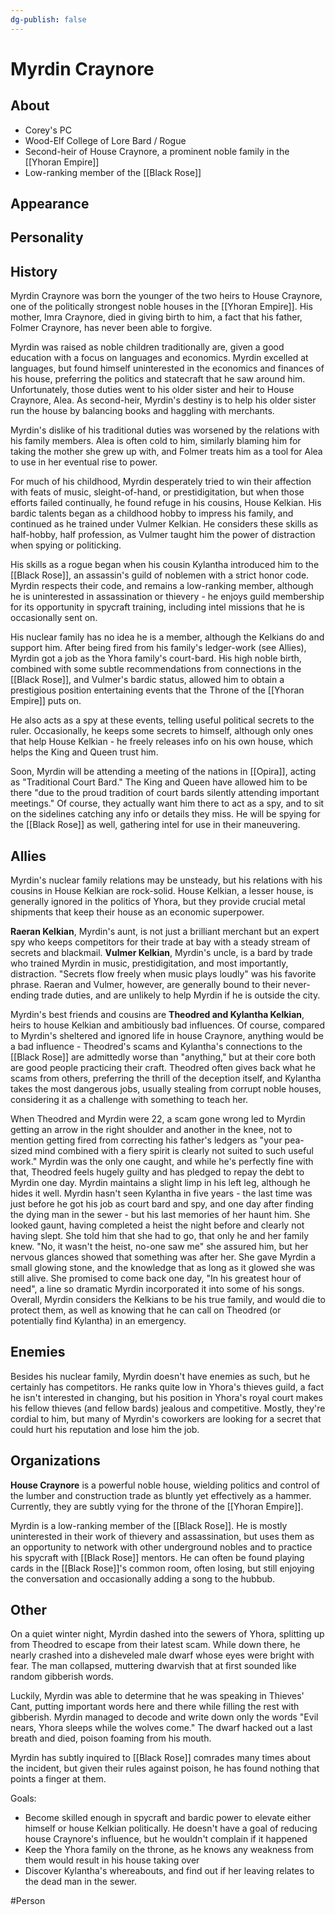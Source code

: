 ```yaml
---
dg-publish: false
---
```


# Myrdin Craynore
## About
- Corey's PC
- Wood-Elf College of Lore Bard / Rogue 
- Second-heir of House Craynore, a prominent noble family in the [[Yhoran Empire]]
- Low-ranking member of the [[Black Rose]]

## Appearance


## Personality

## History
Myrdin Craynore was born the younger of the two heirs to House Craynore, one of the politically strongest noble houses in the [[Yhoran Empire]]. His mother, Imra Craynore, died in giving birth to him, a fact that his father, Folmer Craynore, has never been able to forgive. 

Myrdin was raised as noble children traditionally are, given a good education with a focus on languages and economics. Myrdin excelled at languages, but found himself uninterested in the economics and finances of his house, preferring the politics and statecraft that he saw around him. Unfortunately, those duties went to his older sister and heir to House Craynore, Alea. As second-heir, Myrdin's destiny is to help his older sister run the house by balancing books and haggling with merchants. 

Myrdin's dislike of his traditional duties was worsened by the relations with his family members. Alea is often cold to him, similarly blaming him for taking the mother she grew up with, and Folmer treats him as a tool for Alea to use in her eventual rise to power. 

For much of his childhood, Myrdin desperately tried to win their affection with feats of music, sleight-of-hand, or prestidigitation, but when those efforts failed continually, he found refuge in his cousins, House Kelkian. His bardic talents began as a childhood hobby to impress his family, and continued as he trained under Vulmer Kelkian. He considers these skills as half-hobby, half profession, as Vulmer taught him the power of distraction when spying or politicking.

His skills as a rogue began when his cousin Kylantha introduced him to the [[Black Rose]], an assassin's guild of noblemen with a strict honor code. Myrdin respects their code, and remains a low-ranking member, although he is uninterested in assassination or thievery - he enjoys guild membership for its opportunity in spycraft training, including intel missions that he is occasionally sent on. 

His nuclear family has no idea he is a member, although the Kelkians do and support him. After being fired from his family's ledger-work (see Allies), Myrdin got a job as the Yhora family's court-bard. His high noble birth, combined with some subtle recommendations from connections in the [[Black Rose]], and Vulmer's bardic status, allowed him to obtain a prestigious position entertaining events that the Throne of the [[Yhoran Empire]] puts on. 

He also acts as a spy at these events, telling useful political secrets to the ruler. Occasionally, he keeps some secrets to himself, although only ones that help House Kelkian - he freely releases info on his own house, which helps the King and Queen trust him. 

Soon, Myrdin will be attending a meeting of the nations in [[Opira]], acting as "Traditional Court Bard." The King and Queen have allowed him to be there "due to the proud tradition of court bards silently attending important meetings." Of course, they actually want him there to act as a spy, and to sit on the sidelines catching any info or details they miss. He will be spying for the [[Black Rose]] as well, gathering intel for use in their maneuvering.

## Allies
Myrdin's nuclear family relations may be unsteady, but his relations with his cousins in House Kelkian are rock-solid. House Kelkian, a lesser house, is generally ignored in the politics of Yhora, but they provide crucial metal shipments that keep their house as an economic superpower. 

**Raeran Kelkian**, Myrdin's aunt, is not just a brilliant merchant but an expert spy who keeps competitors for their trade at bay with a steady stream of secrets and blackmail. **Vulmer Kelkian**, Myrdin's uncle, is a bard by trade who trained Myrdin in music, prestidigitation, and most importantly, distraction. "Secrets flow freely when music plays loudly" was his favorite phrase. Raeran and Vulmer, however, are generally bound to their never-ending trade duties, and are unlikely to help Myrdin if he is outside the city. 

Myrdin's best friends and cousins are **Theodred and Kylantha Kelkian**, heirs to house Kelkian and ambitiously bad influences. Of course, compared to Myrdin's sheltered and ignored life in house Craynore, anything would be a bad influence - Theodred's scams and Kylantha's connections to the [[Black Rose]] are admittedly worse than "anything," but at their core both are good people practicing their craft. Theodred often gives back what he scams from others, preferring the thrill of the deception itself, and Kylantha takes the most dangerous jobs, usually stealing from corrupt noble houses, considering it as a challenge with something to teach her.

When Theodred and Myrdin were 22, a scam gone wrong led to Myrdin getting an arrow in the right shoulder and another in the knee, not to mention getting fired from correcting his father's ledgers as "your pea-sized mind combined with a fiery spirit is clearly not suited to such useful work." Myrdin was the only one caught, and while he's perfectly fine with that, Theodred feels hugely guilty and has pledged to repay the debt to Myrdin one day. Myrdin maintains a slight limp in his left leg, although he hides it well. Myrdin hasn't seen Kylantha in five years - the last time was just before he got his job as court bard and spy, and one day after finding the dying man in the sewer - but his last memories of her haunt him. She looked gaunt, having completed a heist the night before and clearly not having slept. She told him that she had to go, that only he and her family knew. "No, it wasn't the heist, no-one saw me" she assured him, but her nervous glances showed that something was after her. She gave Myrdin a small glowing stone, and the knowledge that as long as it glowed she was still alive. She promised to come back one day, "In his greatest hour of need", a line so dramatic Myrdin incorporated it into some of his songs. Overall, Myrdin considers the Kelkians to be his true family, and would die to protect them, as well as knowing that he can call on Theodred (or potentially find Kylantha) in an emergency.

## Enemies
Besides his nuclear family, Myrdin doesn't have enemies as such, but he certainly has competitors. He ranks quite low in Yhora's thieves guild, a fact he isn't interested in changing, but his position in Yhora's royal court makes his fellow thieves (and fellow bards) jealous and competitive. Mostly, they're cordial to him, but many of Myrdin's coworkers are looking for a secret that could hurt his reputation and lose him the job.

## Organizations
**House Craynore** is a powerful noble house, wielding politics and control of the lumber and construction trade as bluntly yet effectively as a hammer. Currently, they are subtly vying for the throne of the [[Yhoran Empire]]. 

Myrdin is a low-ranking member of the [[Black Rose]]. He is mostly uninterested in their work of thievery and assassination, but uses them as an opportunity to network with other underground nobles and to practice his spycraft with [[Black Rose]] mentors. He can often be found playing cards in the [[Black Rose]]'s common room, often losing, but still enjoying the conversation and occasionally adding a song to the hubbub.

## Other
On a quiet winter night, Myrdin dashed into the sewers of Yhora, splitting up from Theodred to escape from their latest scam. While down there, he nearly crashed into a disheveled male dwarf whose eyes were bright with fear. The man collapsed, muttering dwarvish that at first sounded like random gibberish words. 

Luckily, Myrdin was able to determine that he was speaking in Thieves' Cant, putting important words here and there while filling the rest with gibberish. Myrdin managed to decode and write down only the words "Evil nears, Yhora sleeps while the wolves come." The dwarf hacked out a last breath and died, poison foaming from his mouth. 

Myrdin has subtly inquired to [[Black Rose]] comrades many times about the incident, but given their rules against poison, he has found nothing that points a finger at them. 

Goals: 
- Become skilled enough in spycraft and bardic power to elevate either himself or house Kelkian politically. He doesn't have a goal of reducing house Craynore's influence, but he wouldn't complain if it happened
- Keep the Yhora family on the throne, as he knows any weakness from them would result in his house taking over
- Discover Kylantha's whereabouts, and find out if her leaving relates to the dead man in the sewer.

#Person
